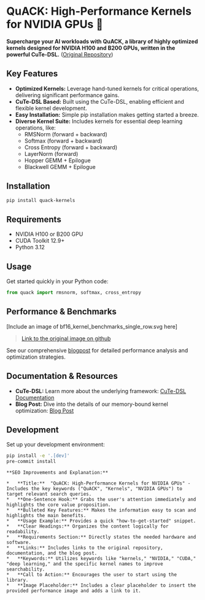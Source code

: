 # QuACK: High-Performance Kernels for NVIDIA GPUs 🦆

**Supercharge your AI workloads with QuACK, a library of highly optimized kernels designed for NVIDIA H100 and B200 GPUs, written in the powerful CuTe-DSL.** ([Original Repository](https://github.com/Dao-AILab/quack))

## Key Features

*   **Optimized Kernels:**  Leverage hand-tuned kernels for critical operations, delivering significant performance gains.
*   **CuTe-DSL Based:**  Built using the CuTe-DSL, enabling efficient and flexible kernel development.
*   **Easy Installation:** Simple pip installation makes getting started a breeze.
*   **Diverse Kernel Suite:** Includes kernels for essential deep learning operations, like:
    *   RMSNorm (forward + backward)
    *   Softmax (forward + backward)
    *   Cross Entropy (forward + backward)
    *   LayerNorm (forward)
    *   Hopper GEMM + Epilogue
    *   Blackwell GEMM + Epilogue

## Installation

```bash
pip install quack-kernels
```

## Requirements

*   NVIDIA H100 or B200 GPU
*   CUDA Toolkit 12.9+
*   Python 3.12

## Usage

Get started quickly in your Python code:

```python
from quack import rmsnorm, softmax, cross_entropy
```

## Performance & Benchmarks

[Include an image of bf16_kernel_benchmarks_single_row.svg here]

>   [Link to the original image on github](https://github.com/Dao-AILab/quack/blob/main/media/bf16_kernel_benchmarks_single_row.svg)

See our comprehensive [blogpost](media/2025-07-10-membound-sol.md) for detailed performance analysis and optimization strategies.

## Documentation & Resources

*   **CuTe-DSL:** Learn more about the underlying framework:  [CuTe-DSL Documentation](https://docs.nvidia.com/cutlass/media/docs/pythonDSL/cute_dsl_general/dsl_introduction.html)
*   **Blog Post:** Dive into the details of our memory-bound kernel optimization:  [Blog Post](media/2025-07-10-membound-sol.md)

## Development

Set up your development environment:

```bash
pip install -e '.[dev]'
pre-commit install
```
```
**SEO Improvements and Explanation:**

*   **Title:**  "QuACK: High-Performance Kernels for NVIDIA GPUs" -  Includes the key keywords ("QuACK", "Kernels", "NVIDIA GPUs") to target relevant search queries.
*   **One-Sentence Hook:** Grabs the user's attention immediately and highlights the core value proposition.
*   **Bulleted Key Features:** Makes the information easy to scan and highlights the main benefits.
*   **Usage Example:** Provides a quick "how-to-get-started" snippet.
*   **Clear Headings:** Organizes the content logically for readability.
*   **Requirements Section:** Directly states the needed hardware and software.
*   **Links:** Includes links to the original repository, documentation, and the blog post.
*   **Keywords:** Utilizes keywords like "kernels," "NVIDIA," "CUDA," "deep learning," and the specific kernel names to improve searchability.
*   **Call to Action:** Encourages the user to start using the library.
*   **Image Placeholder:** Includes a clear placeholder to insert the provided performance image and adds a link to it.